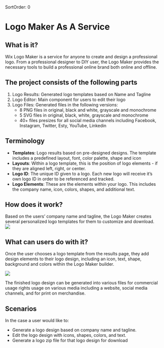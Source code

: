 SortOrder: 0
# Logo Maker As A Service
## What is it?
Wix Logo Maker is a service for anyone to create and design a professional logo. From a professional designer to DIY user, the Logo Maker provides the necessary tools to build a professional online brand both online and offline.

## The project consists of the following parts
1. Logo Results: Generated logo templates based on Name and Tagline
2. Logo Editor:  Main component for users to edit their logo
3. Logo Files: Generated files in the following versions:
   * 8 PNG files in original, black and white, grayscale and monochrome
   * 5 SVG files in original, black, white, grayscale and monochrome
   * 40+ files presizes for all social media channels including Facebook, Instagram, Twitter, Esty, YouTube, Linkedin

## Terminology
* **Templates**: Logo results based on pre-designed designs. The template includes a predefined layout, font, color palette, shape and icon
* **Layouts**:  Within a logo template, this is the position of logo elements - if they are aligned left, right, or center.
* **Logo ID**: The unique ID given to a logo. Each new logo will receive it’s own logo ID in order to be referenced and tracked.
* **Logo Elements**: These are the elements within your logo. This includes the company name, icon, colors, shapes, and additional text.

## How does it work?
Based on the users’ company name and tagline, the Logo Maker creates several personalized logo templates for them to customize and download.
![](https://wixmp-fe53c9ff592a4da924211f23.wixmp.com/Documentation/1.%2012%20PAGE.png)

## What can users do with it?
Once the user chooses a logo template from the results page, they add design elements to their logo design, including an icon, text, shape, background and colors within the Logo Maker builder.

![](https://wixmp-fe53c9ff592a4da924211f23.wixmp.com/Documentation/2.%20New%20editor%203.png)

The finished logo design can be generated into various files for commercial usage rights usage on various media including a website, social media channels, and for print on merchandise.

## Scenarios

In the case a user would like to:
* Generate a logo design based on company name and tagline.
* Edit the logo design with icons, shapes, colors, and text.
* Generate a logo zip file for that logo design for download

